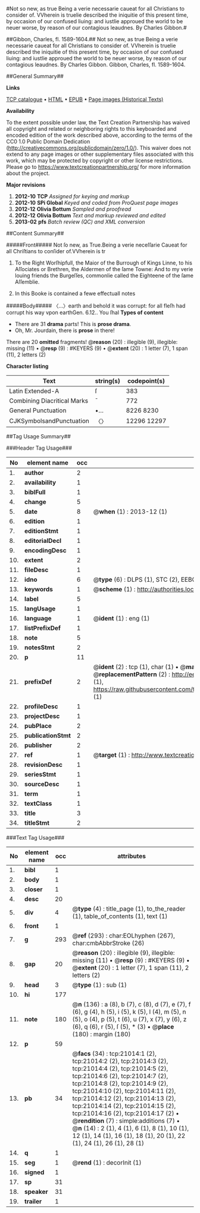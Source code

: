 #Not so new, as true Being a verie necessarie caueat for all Christians to consider of. VVherein is truelie described the iniquitie of this present time, by occasion of our confused liuing: and iustlie approued the world to be neuer worse, by reason of our contagious leaudnes. By Charles Gibbon.#

##Gibbon, Charles, fl. 1589-1604.##
Not so new, as true Being a verie necessarie caueat for all Christians to consider of. VVherein is truelie described the iniquitie of this present time, by occasion of our confused liuing: and iustlie approued the world to be neuer worse, by reason of our contagious leaudnes. By Charles Gibbon.
Gibbon, Charles, fl. 1589-1604.

##General Summary##

**Links**

[TCP catalogue](http://www.ota.ox.ac.uk/tcp/)  • 
[HTML](http://tei.it.ox.ac.uk/tcp/Texts-HTML/free/A01/A01678.html)  • 
[EPUB](http://tei.it.ox.ac.uk/tcp/Texts-EPUB/free/A01/A01678.epub) • 
[Page images (Historical Texts)](https://historicaltexts.jisc.ac.uk/eebo-99855519e)

**Availability**

To the extent possible under law, the Text Creation Partnership has waived all copyright and related or neighboring rights to this keyboarded and encoded edition of the work described above, according to the terms of the CC0 1.0 Public Domain Dedication (http://creativecommons.org/publicdomain/zero/1.0/). This waiver does not extend to any page images or other supplementary files associated with this work, which may be protected by copyright or other license restrictions. Please go to https://www.textcreationpartnership.org/ for more information about the project.

**Major revisions**

1. __2012-10__ __TCP__ *Assigned for keying and markup*
1. __2012-10__ __SPi Global__ *Keyed and coded from ProQuest page images*
1. __2012-12__ __Olivia Bottum__ *Sampled and proofread*
1. __2012-12__ __Olivia Bottum__ *Text and markup reviewed and edited*
1. __2013-02__ __pfs__ *Batch review (QC) and XML conversion*

##Content Summary##

#####Front#####
Not ſo new, as True.Being a verie neceſſarie Caueat for all Chriſtians to conſider of.VVherein is tr
1. To the Right Worſhipfull, the Maior of the Burrough of Kings Linne, to his Aſſociates or Brethren, the Aldermen of the ſame Towne: And to my verie louing friends the Burgeſſes, commonlie called the Eighteene of the ſame Aſſemblie.

1. In this Booke is contained a fewe effectuall notes

#####Body#####
〈…〉earth and behold it was corrupt: for all fleſh had corrupt his way vpon earthGen. 6.12.. You ſhal
**Types of content**

  * There are 31 **drama** parts! This is **prose drama**.
  * Oh, Mr. Jourdain, there is **prose** in there!

There are 20 **omitted** fragments! 
 @__reason__ (20) : illegible (9), illegible: missing (11)  •  @__resp__ (9) : #KEYERS (9)  •  @__extent__ (20) : 1 letter (7), 1 span (11), 2 letters (2)

**Character listing**


|Text|string(s)|codepoint(s)|
|---|---|---|
|Latin Extended-A|ſ|383|
|Combining             Diacritical Marks|̄|772|
|General Punctuation|•…|8226 8230|
|CJKSymbolsandPunctuation|〈〉|12296 12297|

##Tag Usage Summary##

###Header Tag Usage###

|No|element name|occ|attributes|
|---|---|---|---|
|1.|__author__|2||
|2.|__availability__|1||
|3.|__biblFull__|1||
|4.|__change__|5||
|5.|__date__|8| @__when__ (1) : 2013-12 (1)|
|6.|__edition__|1||
|7.|__editionStmt__|1||
|8.|__editorialDecl__|1||
|9.|__encodingDesc__|1||
|10.|__extent__|2||
|11.|__fileDesc__|1||
|12.|__idno__|6| @__type__ (6) : DLPS (1), STC (2), EEBO-CITATION (1), PROQUEST (1), VID (1)|
|13.|__keywords__|1| @__scheme__ (1) : http://authorities.loc.gov/ (1)|
|14.|__label__|5||
|15.|__langUsage__|1||
|16.|__language__|1| @__ident__ (1) : eng (1)|
|17.|__listPrefixDef__|1||
|18.|__note__|5||
|19.|__notesStmt__|2||
|20.|__p__|11||
|21.|__prefixDef__|2| @__ident__ (2) : tcp (1), char (1)  •  @__matchPattern__ (2) : ([0-9\-]+):([0-9IVX]+) (1), (.+) (1)  •  @__replacementPattern__ (2) : http://eebo.chadwyck.com/downloadtiff?vid=$1&page=$2 (1), https://raw.githubusercontent.com/textcreationpartnership/Texts/master/tcpchars.xml#$1 (1)|
|22.|__profileDesc__|1||
|23.|__projectDesc__|1||
|24.|__pubPlace__|2||
|25.|__publicationStmt__|2||
|26.|__publisher__|2||
|27.|__ref__|1| @__target__ (1) : http://www.textcreationpartnership.org/docs/. (1)|
|28.|__revisionDesc__|1||
|29.|__seriesStmt__|1||
|30.|__sourceDesc__|1||
|31.|__term__|1||
|32.|__textClass__|1||
|33.|__title__|3||
|34.|__titleStmt__|2||


###Text Tag Usage###

|No|element name|occ|attributes|
|---|---|---|---|
|1.|__bibl__|1||
|2.|__body__|1||
|3.|__closer__|1||
|4.|__desc__|20||
|5.|__div__|4| @__type__ (4) : title_page (1), to_the_reader (1), table_of_contents (1), text (1)|
|6.|__front__|1||
|7.|__g__|293| @__ref__ (293) : char:EOLhyphen (267), char:cmbAbbrStroke (26)|
|8.|__gap__|20| @__reason__ (20) : illegible (9), illegible: missing (11)  •  @__resp__ (9) : #KEYERS (9)  •  @__extent__ (20) : 1 letter (7), 1 span (11), 2 letters (2)|
|9.|__head__|3| @__type__ (1) : sub (1)|
|10.|__hi__|177||
|11.|__note__|180| @__n__ (136) : a (8), b (7), c (8), d (7), e (7), f (6), g (4), h (5), i (5), k (5), l (4), m (5), n (5), o (4), p (5), t (6), u (7), x (7), y (6), z (6), q (6), r (5), ſ (5), * (3)  •  @__place__ (180) : margin (180)|
|12.|__p__|59||
|13.|__pb__|34| @__facs__ (34) : tcp:21014:1 (2), tcp:21014:2 (2), tcp:21014:3 (2), tcp:21014:4 (2), tcp:21014:5 (2), tcp:21014:6 (2), tcp:21014:7 (2), tcp:21014:8 (2), tcp:21014:9 (2), tcp:21014:10 (2), tcp:21014:11 (2), tcp:21014:12 (2), tcp:21014:13 (2), tcp:21014:14 (2), tcp:21014:15 (2), tcp:21014:16 (2), tcp:21014:17 (2)  •  @__rendition__ (7) : simple:additions (7)  •  @__n__ (14) : 2 (1), 4 (1), 6 (1), 8 (1), 10 (1), 12 (1), 14 (1), 16 (1), 18 (1), 20 (1), 22 (1), 24 (1), 26 (1), 28 (1)|
|14.|__q__|1||
|15.|__seg__|1| @__rend__ (1) : decorInit (1)|
|16.|__signed__|1||
|17.|__sp__|31||
|18.|__speaker__|31||
|19.|__trailer__|1||
